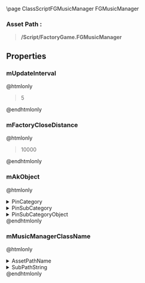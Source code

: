 \page ClassScriptFGMusicManager FGMusicManager
### Asset Path :
<b><blockquote>/Script/FactoryGame.FGMusicManager</blockquote></b>
## Properties

### mUpdateInterval
@htmlonly
<blockquote>5</blockquote>
@endhtmlonly

### mFactoryCloseDistance
@htmlonly
<blockquote>10000</blockquote>
@endhtmlonly

### mAkObject
@htmlonly
<details>
 <summary>PinCategory</summary>
<blockquote>Object</blockquote>
</details>
<details>
 <summary>PinSubCategory</summary>
<blockquote>Object</blockquote>
</details>
<details>
 <summary>PinSubCategoryObject</summary>
<b><a href="_class_script_ak_object.html"><blockquote>AkObject</blockquote></a></b>
</details>
@endhtmlonly

### mMusicManagerClassName
@htmlonly
<details>
 <summary>AssetPathName</summary>
<b><a href="_blueprints_game_factory_game-shared_audio_blueprints_b_p__music_manager.html"><blockquote>BP_MusicManager</blockquote></a></b>
</details>
<details>
 <summary>SubPathString</summary>
<blockquote></blockquote>
</details>
@endhtmlonly

